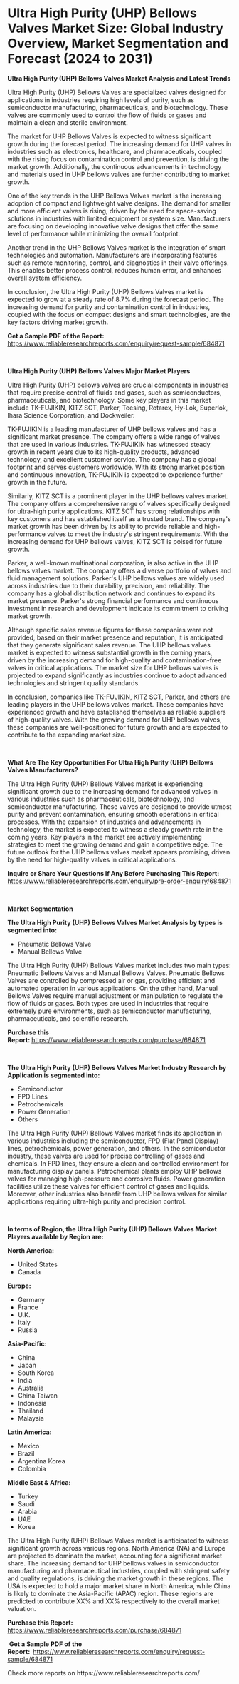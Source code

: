 <p><h1>Ultra High Purity (UHP) Bellows Valves Market Size: Global Industry Overview, Market Segmentation and Forecast (2024 to 2031)</h1></p><p><strong>Ultra High Purity (UHP) Bellows Valves Market Analysis and Latest Trends</strong></p>
<p><p>Ultra High Purity (UHP) Bellows Valves are specialized valves designed for applications in industries requiring high levels of purity, such as semiconductor manufacturing, pharmaceuticals, and biotechnology. These valves are commonly used to control the flow of fluids or gases and maintain a clean and sterile environment.</p><p>The market for UHP Bellows Valves is expected to witness significant growth during the forecast period. The increasing demand for UHP valves in industries such as electronics, healthcare, and pharmaceuticals, coupled with the rising focus on contamination control and prevention, is driving the market growth. Additionally, the continuous advancements in technology and materials used in UHP bellows valves are further contributing to market growth.</p><p>One of the key trends in the UHP Bellows Valves market is the increasing adoption of compact and lightweight valve designs. The demand for smaller and more efficient valves is rising, driven by the need for space-saving solutions in industries with limited equipment or system size. Manufacturers are focusing on developing innovative valve designs that offer the same level of performance while minimizing the overall footprint.</p><p>Another trend in the UHP Bellows Valves market is the integration of smart technologies and automation. Manufacturers are incorporating features such as remote monitoring, control, and diagnostics in their valve offerings. This enables better process control, reduces human error, and enhances overall system efficiency.</p><p>In conclusion, the Ultra High Purity (UHP) Bellows Valves market is expected to grow at a steady rate of 8.7% during the forecast period. The increasing demand for purity and contamination control in industries, coupled with the focus on compact designs and smart technologies, are the key factors driving market growth.</p></p>
<p><strong>Get a Sample PDF of the Report:&nbsp;</strong> <a href="https://www.reliableresearchreports.com/enquiry/request-sample/684871">https://www.reliableresearchreports.com/enquiry/request-sample/684871</a></p>
<p>&nbsp;</p>
<p><strong>Ultra High Purity (UHP) Bellows Valves Major Market Players</strong></p>
<p><p>Ultra High Purity (UHP) bellows valves are crucial components in industries that require precise control of fluids and gases, such as semiconductors, pharmaceuticals, and biotechnology. Some key players in this market include TK-FUJIKIN, KITZ SCT, Parker, Teesing, Rotarex, Hy-Lok, Superlok, Ihara Science Corporation, and Dockweiler.</p><p>TK-FUJIKIN is a leading manufacturer of UHP bellows valves and has a significant market presence. The company offers a wide range of valves that are used in various industries. TK-FUJIKIN has witnessed steady growth in recent years due to its high-quality products, advanced technology, and excellent customer service. The company has a global footprint and serves customers worldwide. With its strong market position and continuous innovation, TK-FUJIKIN is expected to experience further growth in the future.</p><p>Similarly, KITZ SCT is a prominent player in the UHP bellows valves market. The company offers a comprehensive range of valves specifically designed for ultra-high purity applications. KITZ SCT has strong relationships with key customers and has established itself as a trusted brand. The company's market growth has been driven by its ability to provide reliable and high-performance valves to meet the industry's stringent requirements. With the increasing demand for UHP bellows valves, KITZ SCT is poised for future growth.</p><p>Parker, a well-known multinational corporation, is also active in the UHP bellows valves market. The company offers a diverse portfolio of valves and fluid management solutions. Parker's UHP bellows valves are widely used across industries due to their durability, precision, and reliability. The company has a global distribution network and continues to expand its market presence. Parker's strong financial performance and continuous investment in research and development indicate its commitment to driving market growth.</p><p>Although specific sales revenue figures for these companies were not provided, based on their market presence and reputation, it is anticipated that they generate significant sales revenue. The UHP bellows valves market is expected to witness substantial growth in the coming years, driven by the increasing demand for high-quality and contamination-free valves in critical applications. The market size for UHP bellows valves is projected to expand significantly as industries continue to adopt advanced technologies and stringent quality standards.</p><p>In conclusion, companies like TK-FUJIKIN, KITZ SCT, Parker, and others are leading players in the UHP bellows valves market. These companies have experienced growth and have established themselves as reliable suppliers of high-quality valves. With the growing demand for UHP bellows valves, these companies are well-positioned for future growth and are expected to contribute to the expanding market size.</p></p>
<p>&nbsp;</p>
<p><strong>What Are The Key Opportunities For Ultra High Purity (UHP) Bellows Valves Manufacturers?</strong></p>
<p><p>The Ultra High Purity (UHP) Bellows Valves market is experiencing significant growth due to the increasing demand for advanced valves in various industries such as pharmaceuticals, biotechnology, and semiconductor manufacturing. These valves are designed to provide utmost purity and prevent contamination, ensuring smooth operations in critical processes. With the expansion of industries and advancements in technology, the market is expected to witness a steady growth rate in the coming years. Key players in the market are actively implementing strategies to meet the growing demand and gain a competitive edge. The future outlook for the UHP bellows valves market appears promising, driven by the need for high-quality valves in critical applications.</p></p>
<p><strong>Inquire or Share Your Questions If Any Before Purchasing This Report:</strong> <a href="https://www.reliableresearchreports.com/enquiry/pre-order-enquiry/684871">https://www.reliableresearchreports.com/enquiry/pre-order-enquiry/684871</a></p>
<p>&nbsp;</p>
<p><strong>Market Segmentation</strong></p>
<p><strong>The Ultra High Purity (UHP) Bellows Valves Market Analysis by types is segmented into:</strong></p>
<p><ul><li>Pneumatic Bellows Valve</li><li>Manual Bellows Valve</li></ul></p>
<p><p>The Ultra High Purity (UHP) Bellows Valves market includes two main types: Pneumatic Bellows Valves and Manual Bellows Valves. Pneumatic Bellows Valves are controlled by compressed air or gas, providing efficient and automated operation in various applications. On the other hand, Manual Bellows Valves require manual adjustment or manipulation to regulate the flow of fluids or gases. Both types are used in industries that require extremely pure environments, such as semiconductor manufacturing, pharmaceuticals, and scientific research.</p></p>
<p><strong>Purchase this Report:&nbsp;</strong><a href="https://www.reliableresearchreports.com/purchase/684871">https://www.reliableresearchreports.com/purchase/684871</a></p>
<p>&nbsp;</p>
<p><strong>The Ultra High Purity (UHP) Bellows Valves Market Industry Research by Application is segmented into:</strong></p>
<p><ul><li>Semiconductor</li><li>FPD Lines</li><li>Petrochemicals</li><li>Power Generation</li><li>Others</li></ul></p>
<p><p>The Ultra High Purity (UHP) Bellows Valves market finds its application in various industries including the semiconductor, FPD (Flat Panel Display) lines, petrochemicals, power generation, and others. In the semiconductor industry, these valves are used for precise controlling of gases and chemicals. In FPD lines, they ensure a clean and controlled environment for manufacturing display panels. Petrochemical plants employ UHP bellows valves for managing high-pressure and corrosive fluids. Power generation facilities utilize these valves for efficient control of gases and liquids. Moreover, other industries also benefit from UHP bellows valves for similar applications requiring ultra-high purity and precision control.</p></p>
<p>&nbsp;</p>
<p><strong>In terms of Region, the Ultra High Purity (UHP) Bellows Valves Market Players available by Region are:</strong></p>
<p>
    <p> <strong> North America: </strong>
        <ul>
            <li>United States</li>
            <li>Canada</li>
        </ul>
        </p> 
    <p> <strong> Europe: </strong>
        <ul>
            <li>Germany</li>
            <li>France</li>
            <li>U.K.</li>
            <li>Italy</li>
            <li>Russia</li>
        </ul>
        </p> 
    <p> <strong> Asia-Pacific: </strong>
        <ul>
            <li>China</li>
            <li>Japan</li>
            <li>South Korea</li>
            <li>India</li>
            <li>Australia</li>
            <li>China Taiwan</li>
            <li>Indonesia</li>
            <li>Thailand</li>
            <li>Malaysia</li>
        </ul>
        </p> 
    <p> <strong> Latin America: </strong>
        <ul>
            <li>Mexico</li>
            <li>Brazil</li>
            <li>Argentina Korea</li>
            <li>Colombia</li>
        </ul>
        </p> 
    <p> <strong> Middle East & Africa: </strong>
        <ul>
            <li>Turkey</li>
            <li>Saudi</li>
            <li>Arabia</li>
            <li>UAE</li>
            <li>Korea</li>
        </ul>
    </p>
    </p>
<p><p>The Ultra High Purity (UHP) Bellows Valves market is anticipated to witness significant growth across various regions. North America (NA) and Europe are projected to dominate the market, accounting for a significant market share. The increasing demand for UHP bellows valves in semiconductor manufacturing and pharmaceutical industries, coupled with stringent safety and quality regulations, is driving the market growth in these regions. The USA is expected to hold a major market share in North America, while China is likely to dominate the Asia-Pacific (APAC) region. These regions are predicted to contribute XX% and XX% respectively to the overall market valuation.</p></p>
<p><strong>Purchase this Report: </strong><a href="https://www.reliableresearchreports.com/purchase/684871">https://www.reliableresearchreports.com/purchase/684871</a></p>
<p>&nbsp;<strong>Get a Sample PDF of the Report:&nbsp;&nbsp;</strong><a href="https://www.reliableresearchreports.com/enquiry/request-sample/684871">https://www.reliableresearchreports.com/enquiry/request-sample/684871</a></p>
<p><strong></strong></p>
<p>Check more reports on https://www.reliableresearchreports.com/</p>